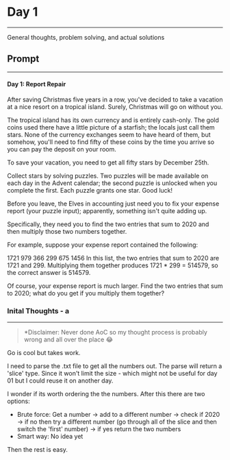 # Day 1 
---
General thoughts, problem solving, and actual solutions

## Prompt
---
#### Day 1: Report Repair 
After saving Christmas five years in a row, you've decided to take a vacation at a nice resort on a tropical island. Surely, Christmas will go on without you.

The tropical island has its own currency and is entirely cash-only. The gold coins used there have a little picture of a starfish; the locals just call them stars. None of the currency exchanges seem to have heard of them, but somehow, you'll need to find fifty of these coins by the time you arrive so you can pay the deposit on your room.

To save your vacation, you need to get all fifty stars by December 25th.

Collect stars by solving puzzles. Two puzzles will be made available on each day in the Advent calendar; the second puzzle is unlocked when you complete the first. Each puzzle grants one star. Good luck!

Before you leave, the Elves in accounting just need you to fix your expense report (your puzzle input); apparently, something isn't quite adding up.

Specifically, they need you to find the two entries that sum to 2020 and then multiply those two numbers together.

For example, suppose your expense report contained the following:

1721
979
366
299
675
1456
In this list, the two entries that sum to 2020 are 1721 and 299. Multiplying them together produces 1721 * 299 = 514579, so the correct answer is 514579.

Of course, your expense report is much larger. Find the two entries that sum to 2020; what do you get if you multiply them together?

### Inital Thoughts - a
---
> *Disclaimer: Never done AoC so my thought process is probably wrong and all over the place :joy:

Go is cool but takes work. 

I need to parse the .txt file to get all the numbers out. The parse will return a 'slice' type. Since it won't limit the size - which might not be useful for day 01 but I could reuse it on another day. 

I wonder if its worth ordering the the numbers. After this there are two options: 
* Brute force: Get a number -> add to a different number -> check if 2020 -> if no then try a different number (go through all of the slice and then switch the 'first' number) -> if yes return the two numbers
* Smart way: No idea yet 

Then the rest is easy. 
